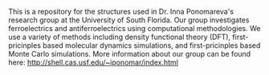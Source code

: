 This is a repository for the structures used in Dr. Inna Ponomareva's research group at the University of South Florida. 
Our group investigates ferroelectrics and antiferroelectrics using computational methodologies. 
We use a variety of methods including density functional theory (DFT), first-pricinples based molecular dynamics simulations, and first-pricinples based Monte Carlo simulations.
More information about our group can be found here: http://shell.cas.usf.edu/~iponomar/index.html
